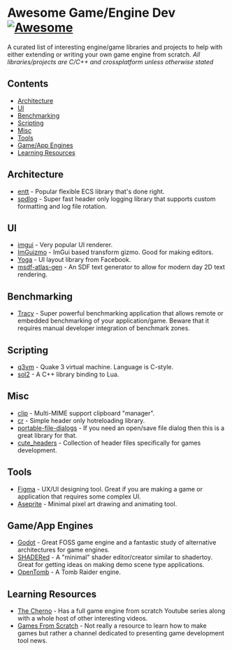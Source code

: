 # Awesome Game/Engine Dev [![Awesome](https://cdn.rawgit.com/sindresorhus/awesome/d7305f38d29fed78fa85652e3a63e154dd8e8829/media/badge.svg)]()
A curated list of interesting engine/game libraries and projects to help with either extending or writing your own game engine from scratch. *All libraries/projects are C/C++ and crossplatform unless otherwise stated*

## Contents
- [Architecture](#architecture)
- [UI](#ui)
- [Benchmarking](#benchmarking)
- [Scripting](#scripting)
- [Misc](#misc)
- [Tools](#tools)
- [Game/App Engines](#gameapp-engines)
- [Learning Resources](#learning-resources)

## Architecture
- [entt](https://github.com/skypjack/entt) - Popular flexible ECS library that's done right.
- [spdlog](https://github.com/gabime/spdlog) - Super fast header only logging library that supports custom formatting and log file rotation.

## UI
- [imgui](https://github.com/ocornut/imgui) - Very popular UI renderer.
- [ImGuizmo](https://github.com/CedricGuillemet/ImGuizmo) - ImGui based transform gizmo. Good for making editors.
- [Yoga](https://yogalayout.com/) - UI layout library from Facebook.
- [msdf-atlas-gen](https://github.com/Chlumsky/msdf-atlas-gen) - An SDF text generator to allow for modern day 2D text rendering.

## Benchmarking
- [Tracy](https://github.com/wolfpld/tracy) - Super powerful benchmarking application that allows remote or embedded benchmarking of your application/game. Beware that it requires manual developer integration of benchmark zones.

## Scripting
- [q3vm](https://github.com/jnz/q3vm) - Quake 3 virtual machine. Language is C-style.
- [sol2](https://github.com/ThePhD/sol2) - A C++ library binding to Lua.

## Misc
- [clip](https://github.com/dacap/clip) - Multi-MIME support clipboard "manager".
- [cr](https://github.com/fungos/cr) - Simple header only hotreloading library.
- [portable-file-dialogs](https://github.com/samhocevar/portable-file-dialogs) - If you need an open/save file dialog then this is a great library for that.
- [cute_headers](https://github.com/RandyGaul/cute_headers) - Collection of header files specifically for games development.

## Tools
- [Figma](figma.com) - UX/UI designing tool. Great if you are making a game or application that requires some complex UI.
- [Aseprite](https://www.aseprite.org/) - Minimal pixel art drawing and animating tool.

## Game/App Engines
- [Godot](https://github.com/godotengine/godot) - Great FOSS game engine and a fantastic study of alternative architectures for game engines.
- [SHADERed](https://github.com/dfranx/SHADERed) - A "minimal" shader editor/creator similar to shadertoy. Great for getting ideas on making demo scene type applications.
- [OpenTomb](https://github.com/opentomb/OpenTomb) - A Tomb Raider engine.

## Learning Resources
- [The Cherno](https://www.youtube.com/user/TheChernoProject) - Has a full game engine from scratch Youtube series along with a whole host of other interesting videos.
- [Games From Scratch](https://www.youtube.com/c/gamefromscratch) - Not really a resource to learn how to make games but rather a channel dedicated to presenting game development tool news.
